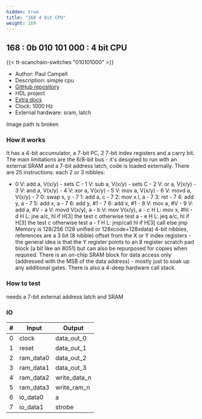 ```yaml
---
hidden: true
title: "168 4 bit CPU"
weight: 169
---
```


## 168 : 0b 010 101 000 : 4 bit CPU

{{< tt-scanchain-switches "010101000" >}}

* Author: Paul Campell
* Description: simple cpu
* [GitHub repository](https://github.com/MoonbaseOtago/tt-cpu)
* HDL project
* [Extra docs]()
* Clock: 1000 Hz
* External hardware: sram, latch

Image path is broken

### How it works

 It has a 4-bit accumulator, a 7-bit PC, 2 7-bit index registers and a carry bit.
The main limitations are the 6/8-bit bus - it's designed to run with an external SRAM and a 7-bit address latch, code is loaded externally.
There are 25 instructions. each 2 or 3 nibbles:
- 0 V:	 add a, V(x/y)	- sets C - 1 V: 	 sub a, V(x/y)	- sets C - 2 V:	 or a, V(x/y) - 3 V:	 and a, V(x/y) - 4 V:	 xor a, V(x/y) - 5 V:	 mov a, V(x/y) - 6 V:	 movd a, V(x/y) - 7 0:	 swap x, y - 7 1:   add a, c - 7 2:   mov x.l, a - 7 3:   ret - 7 4:   add y, a - 7 5:   add x, a - 7 6:   add y, #1 - 7 6:   add x, #1 - 8 V:	 mov a, #V - 9 V:	 add a, #V - a V:	 movd V(x/y), a - b V: 	 mov  V(x/y), a - c H L: mov x, #hl - d H L: jne a/c, hl	if H[3] the test c otherwise test a - e H L: jeq a/c, hl	if H[3] the test c otherwise test a - f H L: jmp/call hl    if H[3] call else jmp
Memory is 128/256 (128 unified or 128xcode+128xdata) 4-bit nibbles, references are a 3 bit (8 nibble) offset from the X or Y index registers - the general idea is that the Y register points to an 8 register scratch pad block (a bit like an 8051) but can also be repurposed for copies when required. There is an on-chip SRAM block for data access only (addressed with the MSB of the data address) - mostly just to soak up any additional gates.
There is also a 4-deep hardware call stack.


### How to test

needs a 7-bit external address latch and SRAM

### IO

| # | Input        | Output       |
|---|--------------|--------------|
| 0 | clock  | data_out_0 |
| 1 | reset  | data_out_1 |
| 2 | ram_data0  | data_out_2 |
| 3 | ram_data1  | data_out_3 |
| 4 | ram_data2  | write_data_n |
| 5 | ram_data3  | write_ram_n |
| 6 | io_data0  | a |
| 7 | io_data1  | strobe |

